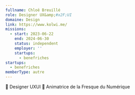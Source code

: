 ```yaml
---
fullname: Chloë Breuillé
role: Designer UX&amp;#x2F;UI
domaine: Design
link: https://www.kolwi.me/
missions:
  - start: 2023-06-22
    end: 2024-06-30
    status: independent
    employer: ''
    startups:
      - benefriches
startups:
  - benefriches
memberType: autre
---
```

🎨 Designer UXUI 🧩 Animatrice de la Fresque du Numérique
